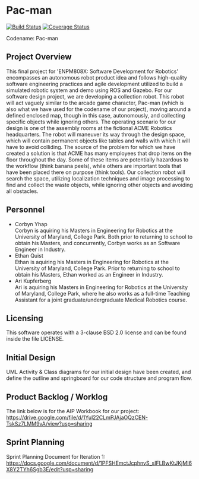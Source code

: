 # Pac-man
[![Build Status](https://travis-ci.org/cyhap/pac-man.svg?branch=master)](https://travis-ci.org/cyhap/pac-man)
[![Coverage Status](https://coveralls.io/repos/github/cyhap/pac-man/badge.svg?branch=master)](https://coveralls.io/github/cyhap/pac-man?branch=master)

Codename: Pac-man 

## Project Overview
This final project for 'ENPM808X: Software Development for Robotics' encompasses an autonomous robot product idea and follows high-quality software engineering practices and agile development utilized to build a simulated robotic system and demo using ROS and Gazebo. For our software design project, we are developing a collection robot. This robot will act vaguely similar to the arcade game character, Pac-man (which is also what we have used for the codename of our project), moving around a defined enclosed map, though in this case, autonomously, and collecting specific objects while ignoring others. The operating scenario for our design is one of the assembly rooms at the fictional ACME Robotics headquarters. The robot will maneuver its way through the design space, which will contain permanent objects like tables and walls with which it will have to avoid colliding. The source of the problem for which we have created a solution is that ACME has many employees that drop items on the floor throughout the day. Some of these items are potentially hazardous to the workflow (think banana peels), while others are important tools that have been placed there on purpose (think tools). Our collection robot will search the space, utilizing localization techniques and image processing to find and collect the waste objects, while ignoring other objects and avoiding all obstacles.

## Personnel
* Corbyn Yhap</br> Corbyn is aquiring his Masters in Engineering for Robotics at the University of Maryland, College Park. Both prior to returning to school to obtain his Masters, and concurrently, Corbyn works as an Software Engineer in Industry.
* Ethan Quist</br> Ethan is aquiring his Masters in Engineering for Robotics at the University of Maryland, College Park. Prior to returning to school to obtain his Masters, Ethan worked as an Engineer in Industry.
* Ari Kupferberg</br> Ari is aquiring his Masters in Engineering for Robotics at the University of Maryland, College Park, where he also works as a full-time Teaching Assistant for a joint graduate/undergraduate Medical Robotics course. 

## Licensing
This software operates with a 3-clause BSD 2.0 license and can be found inside the file LICENSE.

## Initial Design
UML Activity & Class diagrams for our initial design have been created, and define the outline and springboard for our code structure and program flow.

## Product Backlog / Worklog
The link below is for the AIP Workbook for our project:</br>
https://drive.google.com/file/d/1Yul22CLmPJAjaOQzCEN-TskSz7LMM9vA/view?usp=sharing

## Sprint Planning
Sprint Planning Document for Iteration 1:</br>
https://docs.google.com/document/d/1PFSHEmctJcphnvS_sIFLBwKtJKjMI6X8Y2TYh6Sgb3E/edit?usp=sharing
